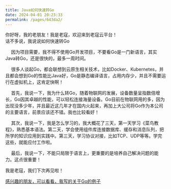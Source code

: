 ```yaml
---
title: Java如何快速转Go
date: 2024-04-01 20:23:33
permalink: /pages/643da2/
---
```


你好呀，我的老朋友！我是老寇，欢迎来到老寇云平台！   
话不多说，我说说如何快速转Go

&emsp; 因为项目需要，我不得不使用Go开发项目，不要看Go是一门新语言，其实Java转Go，还是很快的，最多一周时间。  

&emsp; 很多人谈起Go，都会联想到云原生相关技术，比如Docker、Kubernetes，并且都会想到Go的性能比Java好，Go是静态编译语言，占用内存少，并且不需要运行在虚拟机上，这肯定快啊！  

&emsp; 首先，我说一下，我为什么转Go，随着物联网的发展，设备数量呈指数倍增长，Go因其卓越的性能，可以轻松连接海量设备。Go目前在物联网用的多，因为出现没多少年，并且最近这几年才在国内火起来，再加上大公司将Go作为本公司的主要语言，前景应该还不错。我也比较看好！

&emsp; 其次，我说一下，我是怎么学习的，我大概花了三天，第一天学习《菜鸟教程》，熟悉基本语法。第二天，学会使用组件库连接数据库、缓存和消息队列，把所学的知识应用到实践中。第三天，学习协议对接，比如TCP、UDP等等。学完这些，就能应付工作啦。

&emsp; 最后，我说一下，不能只局限于语言上，更重要的是培养自己解决问题的能力。这点很重要！

我是老寇，我们下次再见啦！  

[感兴趣的朋友，可以看看，我写的关于Go的例子](https://github.com/KouShenhai/KCloud-Platform-IoT/tree/master/laokou-test/laokou-test-go)
